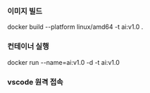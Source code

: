 ### **이미지 빌드**  
docker build --platform linux/amd64 -t ai:v1.0 .  


### **컨테이너 실행**  
docker run --name=ai:v1.0 -d -t ai:v1.0  


### **vscode 원격 접속**